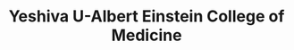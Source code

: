 ---
layout: repo
title: "Yeshiva U-Albert Einstein College of Medicine"
id: 19404
permalink: repos/19404/
---